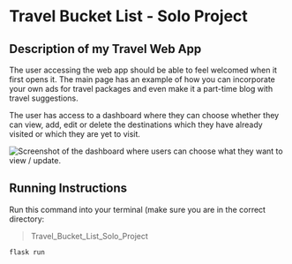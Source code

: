 # Travel Bucket List - Solo Project

## Description of my Travel Web App
  
The user accessing the web app should be able to feel welcomed when it first opens it. The main page has an example of how you can incorporate your own ads for travel packages and even make it a part-time blog with travel suggestions. 

The user has access to a dashboard where they can choose whether they can view, add, edit or delete the destinations which they have already visited or which they are yet to visit. 

![Screenshot of the dashboard where users can choose what they want to view / update.]([https://prnt.sc/qHAU-wMUCl7o](https://prnt.sc/qHAU-wMUCl7o))

## Running Instructions

Run this command into your terminal (make sure you are in the correct directory: 
> Travel_Bucket_List_Solo_Project

`flask run`

